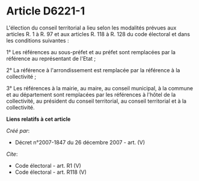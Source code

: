 # Article D6221-1

L'élection du conseil territorial a lieu selon les modalités prévues aux articles R. 1 à R. 97 et aux articles R. 118 à R.
128 du code électoral et dans les conditions suivantes :

1° Les références au sous-préfet et au préfet sont remplacées par la référence au représentant de l'Etat ;

2° La référence à l'arrondissement est remplacée par la référence à la collectivité ;

3° Les références à la mairie, au maire, au conseil municipal, à la commune et au département sont remplacées par les
références à l'hôtel de la collectivité, au président du conseil territorial, au conseil territorial et à la collectivité.

**Liens relatifs à cet article**

_Créé par_:

  - Décret n°2007-1847 du 26 décembre 2007 - art. (V)

_Cite_:

  - Code électoral - art. R1 (V)
  - Code électoral - art. R118 (V)
